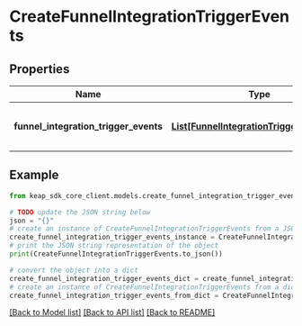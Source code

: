 # CreateFunnelIntegrationTriggerEvents


## Properties

Name | Type | Description | Notes
------------ | ------------- | ------------- | -------------
**funnel_integration_trigger_events** | [**List[FunnelIntegrationTriggerEventDTO]**](FunnelIntegrationTriggerEventDTO.md) | A list of trigger events to be created. | [optional] 

## Example

```python
from keap_sdk_core_client.models.create_funnel_integration_trigger_events import CreateFunnelIntegrationTriggerEvents

# TODO update the JSON string below
json = "{}"
# create an instance of CreateFunnelIntegrationTriggerEvents from a JSON string
create_funnel_integration_trigger_events_instance = CreateFunnelIntegrationTriggerEvents.from_json(json)
# print the JSON string representation of the object
print(CreateFunnelIntegrationTriggerEvents.to_json())

# convert the object into a dict
create_funnel_integration_trigger_events_dict = create_funnel_integration_trigger_events_instance.to_dict()
# create an instance of CreateFunnelIntegrationTriggerEvents from a dict
create_funnel_integration_trigger_events_from_dict = CreateFunnelIntegrationTriggerEvents.from_dict(create_funnel_integration_trigger_events_dict)
```
[[Back to Model list]](../README.md#documentation-for-models) [[Back to API list]](../README.md#documentation-for-api-endpoints) [[Back to README]](../README.md)


